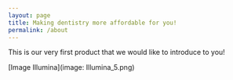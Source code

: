 ```yaml
---
layout: page
title: Making dentistry more affordable for you!
permalink: /about
---
```


This is our very first product that we would like to introduce to you! 

[Image Illumina](image: Illumina_5.png) 